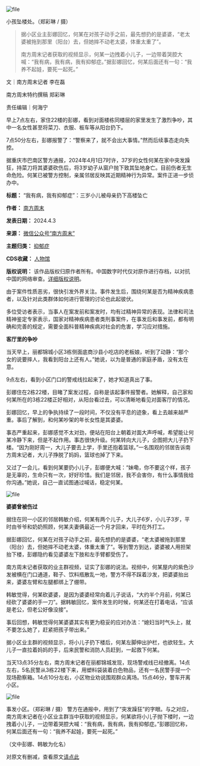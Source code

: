![file](https://chinadigitaltimes.net/chinese/files/2024/04/image-1712131915710.png)  

小孩坠楼处。（郑彩琳 / 摄）

> 据小区业主彭娜回忆，何某在对孩子动手之前，最先想扔的是婆婆，“老太婆被拖到那里（阳台）去，但她摔不动老太婆，体重太重了”。
> 
> 
> 南方周末记者获取的视频显示，何某一边拽着小儿子，一边带着哭腔大喊：“我有病，我有病，我有抑郁症。”据彭娜回忆，何某后面还有一句：“我养不起娃，要死一起死。”


文｜南方周末记者 李在磊


南方周末特约撰稿 郑彩琳


责任编辑｜何海宁


早上7点左右，家住22楼的彭娜，看到对面楼栋同楼层的家里发生了激烈争吵，其中一名女性甚至将菜刀、衣服、板车等从阳台扔下。 


7点50分左右，彭娜报警了：“警察来了，就不会出大事情。”然而后续事态走向失控。


据重庆市巴南区警方通报，2024年4月1日7时许，37岁的女性何某在家中突发躁狂，持菜刀将其婆婆砍伤后，将3岁幼子从窗户抛下致其坠地身亡。目前伤者无生命危险。何某已被警方控制，亲属邻居反映其近期精神行为异常。案件正进一步侦办中。




**标题：** “我有病，我有抑郁症”：三岁小儿被母亲扔下高楼坠亡  

**作者：** [南方周末](https://chinadigitaltimes.net/space/南方周末)  

**发表日期：** 2024.4.3  

**来源：** [微信公众号“南方周末”](https://mp.weixin.qq.com/s/2OBomCuftXqlVRvhEqtbsQ)  

**主题归类：** [抑郁症](https://chinadigitaltimes.net/space/抑郁症)  

**CDS收藏：** [人物馆](https://chinadigitaltimes.net/space/%E4%BA%BA%E7%89%A9%E9%A6%86)  

**版权说明：** 该作品版权归原作者所有。中国数字时代仅对原作进行存档，以对抗中国的网络审查。[详细版权说明](https://chinadigitaltimes.net/chinese/copyright)。


由于案件性质恶劣，很快引发外界关注。事件发生后，围绕何某是否为精神疾病患者，以及针对此类群体如何进行管理的讨论也此起彼伏。


多位受访者表示，当事人在案发前和案发时，均有过精神异常的表现。法律和司法精神鉴定专家表示，国家对精神疾病患者类刑事案件，在事发后和事发前，都有明确和完善的规定，需要全面科普精神疾病对社会的危害，学习应对措施。


**客厅里的争吵** 


当天早上，丽都锦城小区3栋侧面底商沙县小吃店的老板娘，听到了动静：“那个女的说要摔人，我看到阳台上还有人。”她说，以为是普通的家庭矛盾，没有太在意。


9点左右，看到小区门口的警戒线拉起来了，她才知道真出了事。


彭娜住在2栋22楼，目睹了案发过程，自称是该起事件报警者。她解释，自己家和何某所在的3栋22楼正好相对，从阳台看过去，可以清晰地看见对面客厅的情况。


彭娜回忆，早上的争执持续了一段时间，不仅没有平息的迹象，看上去越来越严重。事后了解到，和何某吵架的年长女性是其婆婆。


事态严重起来，彭娜感觉不太对劲，便站在阳台上朝着对面大声呼喊，希望能让何某冷静下来，但是不起作用。事态很快升级。何某转向大儿子，企图把大儿子扔下楼。“因为刚好周一，大儿子要去上学，手里还抱着篮球。”一名围观的邻居告诉南方周末记者，大儿子挣脱了妈妈，篮球也掉了下来。


又过了一会儿，看到何某要扔小儿子，彭娜便大喊：“妹嘞，你不要这个样，孩子是无辜的，生命只有一次，好好珍惜。我们是邻居，我不会害你，有什么事情我给你沟通。”她说，自己一直试图通过喊话，稳定何某。


![file](https://chinadigitaltimes.net/chinese/files/2024/04/image-1712132074133.png)


**婆婆曾被伤过** 


据住在同一小区的邻居韩敏介绍，何某有两个儿子，大儿子6岁，小儿子3岁，平时由爷爷和奶奶照顾，何某夫妻俩最近一个月才回来，平时在外打工。


据彭娜回忆，何某在对孩子动手之前，最先想扔的是婆婆，“老太婆被拖到那里（阳台）去，但她摔不动老太婆，体重太重了”。等到警方到达，婆婆被人用担架抬下楼，彭娜隐约看见婆婆左下肢和左手臂都受伤了。


南方周末记者获取的业主群视频，证实了彭娜的说法。视频中，何某屋内的紫色沙发被横在门口通道，鞋子、饮料瓶散乱一地，警方不得不踩着沙发，把婆婆抬出来，婆婆左臂和左腿都绑上了绷带。


韩敏觉得，何某砍婆婆，是因为婆婆经常向着儿子说话，“大约半个月前，何某已经砍了婆婆的手一刀”。据韩敏回忆，案件发生的时候，何某还在打着电话，“应该是老公，但老公好像没接”。


事后回想，韩敏觉得何某婆婆其实有更为稳妥的应对办法：“媳妇当时气头上，就不要怎么她了，赶紧把孩子带出来。”


据小区业主群的视频显示，将小儿子扔下楼后，何某左脚伸出护栏，也欲轻生。大儿子一直拉着妈妈的手，后来民警和消防人员赶到，一起救下何某。


当天13点35分左右，南方周末记者在丽都锦城发现，现场警戒线已经撤离。14点左右，5名民警从3栋22楼下来，用塑料袋装着白色物品，还有一名民警手提一个现场勘察箱。14点10分左右，小区物业劝说围观群众离场。15点46分，警车开离小区。


![file](https://chinadigitaltimes.net/chinese/files/2024/04/image-1712132162491.png)  

事发小区。（郑彩琳 / 摄）
警方在通报中，用到了“突发躁狂”的字眼。与之对应，南方周末记者在小区业主群当中获取的视频显示，何某欲将小儿子抛下楼时，一边拽着小儿子，一边带着哭腔大喊：“我有病，我有病，我有抑郁症。”彭娜回忆称，何某后面还有一句：“我养不起娃，要死一起死。”


（文中彭娜、韩敏为化名）


对原文有删减，查看原文[请点此](https://mp.weixin.qq.com/s/2OBomCuftXqlVRvhEqtbsQ "请点此")





